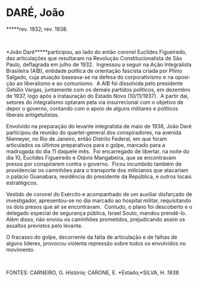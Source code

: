 DARÉ, João
==========

**\***rev. 1932; rev. 1938.

 

*João Daré*****participou, ao lado do então co­ronel Euclides
Figueiredo, das articulações que resultaram na Revolução
Constitucionalista de São Paulo, deflagrada em julho de 1932. 
In­gressou a seguir na Ação Integralista Brasileira (AIB), entidade
política de orientação fascista criada por Plínio Salgado, cuja atuação
basea­va-se na defesa do corporativismo e na oposi­ção ao liberalismo e
ao comunismo.  A AIB foi dissolvida pelo presidente Getúlio Vargas,
jun­tamente com os demais partidos políticos, em dezembro de 1937, logo
após a instauração do Estado Novo (10/11/1937).  A partir daí, setores
do integralismo optaram pela via insur­recional com o objetivo de depor
o governo, contando com o apoio de alguns militares e políticos liberais
antigetulistas.

Envolvido na preparação do levante inte­gralista de maio de 1938, João
Daré partici­pou da reunião do quartel-general dos cons­piradores, na
avenida Niemeyer, no Rio de Ja­neiro, então Distrito Federal, em que
foram articulados os últimos preparativos para o gol­pe, marcado para a
madrugada do dia 11 da­quele mês.  Foi encarregado de libertar, na
noi­te do dia 10, Euclides Figueiredo e Otávio Mangabeira, que se
encontravam presos por conspirarem contra o governo.  Ficou incumbi­do
também de providenciar os caminhões para o transporte dos milicianos que
atacariam o palácio Guanabara, residência do presidente da República, e
outros locais estratégicos.

Vestido de coronel do Exército e acompa­nhado de um auxiliar disfarçado
de investiga­dor, apresentou-se no dia marcado ao hospi­tal militar,
requisitando os dois presos que ali se encontravam.  Contudo, o plano
foi desco­berto e o delegado especial de segurança pú­blica, Israel
Souto, mandou prendê-lo.  Além disso, não enviou os caminhões
prometidos, prejudicando assim os assaltos previstos pelo levante.

O fracasso do golpe, decorrente da falta de articulação e de falhas de
alguns líderes, provocou violenta repressão sobre todos os envolvidos no
movimento.

 

FONTES: CARNEIRO, G. *História;* CARONE, E. *Estado;*SILVA, H. *1938.*

 

 
